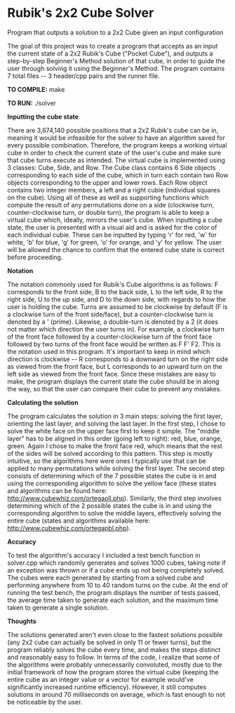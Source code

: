 # Rubik's 2x2 Cube Solver
Program that outputs a solution to a 2x2 Cube given an input configuration

The goal of this project was to create a program that accepts as an input the current state of a 2x2 Rubik's Cube ("Pocket Cube"), and outputs a step-by-step Beginner's Method solution of that cube, in order to guide the user through solving it using the Beginner's Method. The program contains 7 total files -- 3 header/cpp pairs and the runner file.

**TO COMPILE:** make

**TO RUN:** ./solver

**Inputting the cube state**

There are 3,674,140 possible positions that a 2x2 Rubik's cube can be in, meaning it would be infeasible for the solver to have an algorithm saved for every possible combination. Therefore, the program keeps a working virtual cube in order to check the current state of the user's cube and make sure that cube turns execute as intended. The virtual cube is implemented using 3 classes: Cube, Side, and Row. The Cube class contains 6 Side objects corresponding to each side of the cube, which in turn each contain two Row objects corresponding to the upper and lower rows. Each Row object contains two integer members, a left and a right cubie (individual squares on the cube). Using all of these as well as supporting functions which compute the result of any permutations done on a side (clockwise turn, counter-clockwise turn, or double turn), the program is able to keep a virtual cube which, ideally, mirrors the user's cube. When inputting a cube state, the user is presented with a visual aid and is asked for the color of each individual cubie. These can be inputted by typing 'r' for red, 'w' for white, 'b' for blue, 'g' for green, 'o' for orange, and 'y' for yellow. The user will be allowed the chance to confirm that the entered cube state is correct before proceeding.

**Notation**

The notation commonly used for Rubik's Cube algorithms is as follows: F corresponds to the front side, B to the back side, L to the left side, R to the right side, U to the up side, and D to the down side, with regards to how the user is holding the cube. Turns are assumed to be clockwise by default (F is a clockwise turn of the front side/face), but a counter-clockwise turn is denoted by a ' (prime). Likewise, a double-turn is denoted by a 2 (it does not matter which direction the user turns in). For example, a clockwise turn of the front face followed by a counter-clockwise turn of the front face followed by two turns of the front face would be written as F F' F2. This is the notation used in this program. It's important to keep in mind which direction is clockwise -- R corresponds to a downward turn on the right side as viewed from the front face, but L corresponds to an upward turn on the left side as viewed from the front face. Since these mistakes are easy to make, the program displays the current state the cube should be in along the way, so that the user can compare their cube to prevent any mistakes.

**Calculating the solution**

The program calculates the solution in 3 main steps: solving the first layer, orienting the last layer, and solving the last layer. In the first step, I chose to solve the white face on the upper face first to keep it simple. The "middle layer" has to be aligned in this order (going left to right): red, blue, orange, green. Again I chose to make the front face red, which means that the rest of the sides will be solved according to this pattern. This step is mostly intuitive, so the algorithms here were ones I typically use that can be applied to many permutations while solving the first layer. The second step consists of determining which of the 7 possible states the cube is in and using the corresponding algorithm to solve the yellow face (these states and algorithms can be found here: http://www.cubewhiz.com/ortegaoll.php). Similarly, the third step involves determining which of the 2 possible states the cube is in and using the corresponding algorithm to solve the middle layers, effectively solving the entire cube (states and algorithms available here: http://www.cubewhiz.com/ortegapbl.php).

**Accuracy**

To test the algorithm's accuracy I included a test bench function in solver.cpp which randomly generates and solves 1000 cubes, taking note if an exception was thrown or if a cube ends up not being completely solved. The cubes were each generated by starting from a solved cube and performing anywhere from 10 to 40 random turns on the cube. At the end of running the test bench, the program displays the number of tests passed, the average time taken to generate each solution, and the maximum time taken to generate a single solution.

**Thoughts**

The solutions generated aren't even close to the fastest solutions possible (any 2x2 cube can actually be solved in only 11 or fewer turns), but the program reliably solves the cube every time, and makes the steps distinct and reasonably easy to follow. In terms of the code, I realize that some of the algorithms were probably unnecessarily convoluted, mostly due to the initial framework of how the program stores the virtual cube (keeping the entire cube as an integer value or a vector for example would've significantly increased runtime efficiency). However, it still computes solutions in around 70 milliseconds on average, which is fast enough to not be noticeable by the user.
